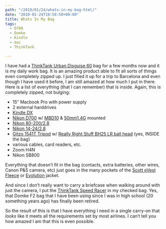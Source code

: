 ```yaml
---
path: "/2010/01/24/whats-in-my-bag-html/" 
date: "2010-01-24T10:58:50+00:00" 
title: Whats In My Bag
tags:
  - D700
  - Domke
  - Kindle
  - mac
  - ThinkTank

---
```


  <p>
    I have had a <a href="http://www.thinktankphoto.com/products/urban-disguise-60-shoulder-computer-bag.aspx" class="broken_link">ThinkTank Urban Disguise 60</a> bag for a few months now and it is my daily work bag. It is an amazing product able to fit all sorts of things even completely zipped up. I just filled it up for a trip to Barcelona and even though I have used it before, I am still amazed at how much I put in there. Here is a list of everything (that I can remember) that is inside. Again, this is completely zipped, not bulging:
  </p>
  
  <ul>
    <li>
      15&#8243; Macbook Pro with power supply
    </li>
    <li>
      2 external harddrives
    </li>
    <li>
      <a href="http://www.amazon.com/Kindle-Wireless-Reading-Display-Generation/dp/B0015TG12Q/ref=dp_ob_title_def?ie=UTF8&qid=1264331986&sr=8-1">Kindle DX</a>
    </li>
    <li>
      <a href="http://nikonusa.com/Find-Your-Nikon/Product/Digital-SLR/25444/D700.html" class="broken_link">Nikon D700</a> w/ <a href="http://nikonusa.com/Find-Your-Nikon/Product/Power-Packs/25359/MB-D10-Multi-Power-Battery-Pack.html" class="broken_link">MBD10</a> & <a href="http://nikonusa.com/Find-Your-Nikon/Product/Camera-Lenses/2180/AF-S-NIKKOR-50mm-f%252F1.4G.html" class="broken_link">50mm1.4G</a> mounted
    </li>
    <li>
      <a href="http://nikonusa.com/Find-Your-Nikon/Product/Camera-Lenses/1986/AF-Zoom-NIKKOR-80-200mm-f%252F2.8D-ED.html" class="broken_link">Nikon 80-200/2.8</a>
    </li>
    <li>
      <a href="http://nikonusa.com/Find-Your-Nikon/Product/Camera-Lenses/2163/AF-S-NIKKOR-14-24mm-f%252F2.8G-ED.html" class="broken_link">Nikon 14-24/2.8</a>
    </li>
    <li>
      <a href="http://www.gitzo.com/cms/site/gitzo/tripods/traveler?code=GT1541T">Gitzo 1541T Tripod</a> w/&nbsp;<a href="http://reallyrightstuff.com/ballheads/02.html">Really Right Stuff BH25 LR ball head</a>&nbsp;(yes, INSIDE the bag)
    </li>
    <li>
      various cables, card readers, etc.
    </li>
    <li>
      Zoom H4N
    </li>
    <li>
      Nikon SB800
    </li>
  </ul>
  
  <p>
    Everything that doesn&#8217;t fit in the bag (contacts, extra batteries, other wires, Canon P&S camera, etc) just goes in the many pockets of the <a href="http://www.scottevest.com/v3_store/Fleece_Jacket.shtml">Scott eVest Fleece</a> or <a href="http://www.scottevest.com/v3_store/Evolution_Jacket.shtml">Evolution</a>&nbsp;jacket.
  </p>
  
  <p>
    And since I don&#8217;t really want to carry a briefcase when walking around with just the camera, I put the <a href="http://www.thinktankphoto.com/products/speed-racer-belt-pack.aspx" class="broken_link">ThinkTank Speed Racer</a> in my checked bag. Yes, that Domke F2 bag that I have been using since I was in high school (20 something years ago) has finally been retired.
  </p>
  
  <p>
    So the result of this is that I have everything I need in a single carry-on that <em>looks</em>&nbsp;like it meets all the requirements set by most airlines. I can&#8217;t tell you how amazed I am that this is even possible.
  </p>
</div>